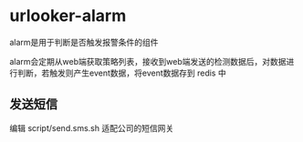 urlooker-alarm
============

alarm是用于判断是否触发报警条件的组件

alarm会定期从web端获取策略列表，接收到web端发送的检测数据后，对数据进行判断，若触发则产生event数据，将event数据存到 redis 中

## 发送短信
编辑 script/send.sms.sh 适配公司的短信网关